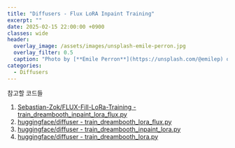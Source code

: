 ```yaml
---
title: "Diffusers - Flux LoRA Inpaint Training"
excerpt: ""
date: 2025-02-15 22:00:00 +0900
classes: wide
header:
  overlay_image: /assets/images/unsplash-emile-perron.jpg
  overlay_filter: 0.5
  caption: "Photo by [**Emile Perron**](https://unsplash.com/@emilep) on [**Unsplash**](https://unsplash.com/)"
categories:
  - Diffusers
---
```


참고할 코드들

1. [Sebastian-Zok/FLUX-Fill-LoRa-Training - train_dreambooth_inpaint_lora_flux.py](https://github.com/Sebastian-Zok/FLUX-Fill-LoRa-Training/blob/f611a2bcd9015dc2cebccff4687387a0ec4a8942/examples/research_projects/dreambooth_inpaint/train_dreambooth_inpaint_lora_flux.py)
2. [huggingface/diffuser - train_dreambooth_lora_flux.py](https://github.com/huggingface/diffusers/blob/69f919d8b522fe6eb1606842cec8b056e4f15fd5/examples/dreambooth/train_dreambooth_lora_flux.py)
3. [huggingface/diffuser - train_dreambooth_inpaint_lora.py](https://github.com/huggingface/diffusers/blob/69f919d8b522fe6eb1606842cec8b056e4f15fd5/examples/research_projects/dreambooth_inpaint/train_dreambooth_inpaint_lora.py)
4. [huggingface/diffuser - train_dreambooth_lora.py](https://github.com/huggingface/diffusers/blob/69f919d8b522fe6eb1606842cec8b056e4f15fd5/examples/dreambooth/train_dreambooth_lora.py)
